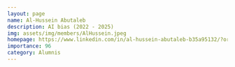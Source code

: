 ```yaml
---
layout: page
name: Al-Hussein Abutaleb
description: AI bias (2022 - 2025)
img: assets/img/members/AlHussein.jpeg
homepage: https://www.linkedin.com/in/al-hussein-abutaleb-b35a95132/?originalSubdomain=uk
importance: 96
category: Alumnis
---
```

